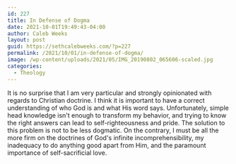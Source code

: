 ```yaml
---
id: 227
title: In Defense of Dogma
date: 2021-10-01T19:49:43-04:00
author: Caleb Weeks
layout: post
guid: https://sethcalebweeks.com/?p=227
permalink: /2021/10/01/in-defense-of-dogma/
image: /wp-content/uploads/2021/05/IMG_20190802_065606-scaled.jpg
categories:
  - Theology
---
```

It is no surprise that I am very particular and strongly opinionated with regards to Christian doctrine. I think it is important to have a correct understanding of who God is and what His word says. Unfortunately, simple head knowledge isn't enough to transform my behavior, and trying to know the right answers can lead to self-righteousness and pride. The solution to this problem is not to be less dogmatic. On the contrary, I must be all the more firm on the doctrines of God's infinite incomprehensibility, my inadequacy to do anything good apart from Him, and the paramount importance of self-sacrificial love.